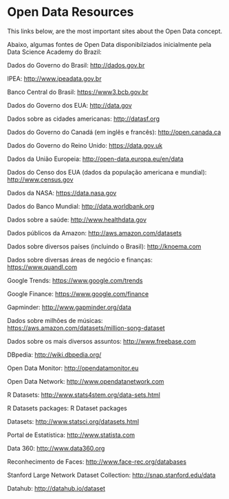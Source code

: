 # Open Data Resources
This links below, are the most important sites about the Open Data concept.

Abaixo, algumas fontes de Open Data disponibilziados inicialmente pela Data Science Academy do Brazil:

Dados do Governo do Brasil: http://dados.gov.br

IPEA: http://www.ipeadata.gov.br

Banco Central do Brasil: https://www3.bcb.gov.br

Dados do Governo dos EUA: http://data.gov

Dados sobre as cidades americanas: http://datasf.org

Dados do Governo do Canadá (em inglês e francês): http://open.canada.ca

Dados do Governo do Reino Unido: https://data.gov.uk

Dados da União Europeia: http://open-data.europa.eu/en/data

Dados do Censo dos EUA (dados da população americana e mundial): http://www.census.gov

Dados da NASA: https://data.nasa.gov

Dados do Banco Mundial: http://data.worldbank.org

Dados sobre a saúde: http://www.healthdata.gov

Dados públicos da Amazon: http://aws.amazon.com/datasets

Dados sobre diversos países (incluindo o Brasil): http://knoema.com

Dados sobre diversas áreas de negócio e finanças: https://www.quandl.com

Google Trends: https://www.google.com/trends

Google Finance: https://www.google.com/finance

Gapminder: http://www.gapminder.org/data

Dados sobre milhões de músicas: https://aws.amazon.com/datasets/million-song-dataset

Dados sobre os mais diversos assuntos: http://www.freebase.com

DBpedia: http://wiki.dbpedia.org/

Open Data Monitor: http://opendatamonitor.eu

Open Data Network: http://www.opendatanetwork.com

R Datasets: http://www.stats4stem.org/data-sets.html

R Datasets packages: R Dataset packages

Datasets: http://www.statsci.org/datasets.html

Portal de Estatística: http://www.statista.com

Data 360: http://www.data360.org

Reconhecimento de Faces: http://www.face-rec.org/databases

Stanford Large Network Dataset Collection: http://snap.stanford.edu/data

Datahub: http://datahub.io/dataset
